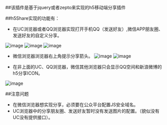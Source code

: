 ##该插件是基于jquery或者zepto来实现的h5移动端分享插件

##h5Share实现的功能有：

* 在UC浏览器或者QQ浏览器实现打开手机QQ（发送好友）,微信APP朋友圈、发送好友的自定义分享。

![image](http://7qn7ih.com1.z0.glb.clouddn.com/20160216154326.png)
![image](http://7qn7ih.com1.z0.glb.clouddn.com/20160216160333.jpg)
![image](http://7qn7ih.com1.z0.glb.clouddn.com/20160216161011.jpg)
* 微信浏览器浏览器右上角提示分享箭头。
![image](http://7qn7ih.com1.z0.glb.clouddn.com/20160216154336.png)
![image](http://7qn7ih.com1.z0.glb.clouddn.com/20160216154331.png)

* 在非上面的UC、QQ浏览器，微信其他浏览器只会显示QQ空间和新浪微博的h5分享ICON。

![image](http://7qn7ih.com1.z0.glb.clouddn.com/20160216154308.png)

##注意问题

* 在微信浏览器想实现分享，必须要在公众平台配置JS安全域名。
* UC浏览器中的分享朋友圈、发送好友暂时没有发送图片的配置。（貌似没有UC没有提供接口）。